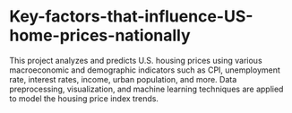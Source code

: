 # Key-factors-that-influence-US-home-prices-nationally
This project analyzes and predicts U.S. housing prices using various macroeconomic and demographic indicators such as CPI, unemployment rate, interest rates, income, urban population, and more. Data preprocessing, visualization, and machine learning techniques are applied to model the housing price index trends.
